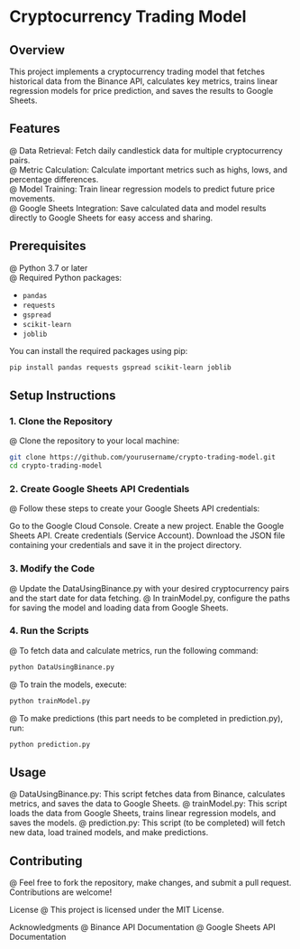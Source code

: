 # Cryptocurrency Trading Model

## Overview

This project implements a cryptocurrency trading model that fetches historical data from the Binance API, calculates key metrics, trains linear regression models for price prediction, and saves the results to Google Sheets.

## Features

@ Data Retrieval: Fetch daily candlestick data for multiple cryptocurrency pairs.  
@ Metric Calculation: Calculate important metrics such as highs, lows, and percentage differences.  
@ Model Training: Train linear regression models to predict future price movements.  
@ Google Sheets Integration: Save calculated data and model results directly to Google Sheets for easy access and sharing.

## Prerequisites

@ Python 3.7 or later  
@ Required Python packages:  
  - `pandas`  
  - `requests`  
  - `gspread`  
  - `scikit-learn`  
  - `joblib`  

You can install the required packages using pip:

```bash
pip install pandas requests gspread scikit-learn joblib
```
## Setup Instructions
### 1. Clone the Repository
@ Clone the repository to your local machine:

```bash
git clone https://github.com/yourusername/crypto-trading-model.git
cd crypto-trading-model
```
### 2. Create Google Sheets API Credentials
@ Follow these steps to create your Google Sheets API credentials:

Go to the Google Cloud Console.
Create a new project.
Enable the Google Sheets API.
Create credentials (Service Account).
Download the JSON file containing your credentials and save it in the project directory.
### 3. Modify the Code
@ Update the DataUsingBinance.py with your desired cryptocurrency pairs and the start date for data fetching.
@ In trainModel.py, configure the paths for saving the model and loading data from Google Sheets.

### 4. Run the Scripts
@ To fetch data and calculate metrics, run the following command:

```bash
python DataUsingBinance.py
```
@ To train the models, execute:

``` bash
python trainModel.py
```
@ To make predictions (this part needs to be completed in prediction.py), run:

``` bash
python prediction.py
```
## Usage
@ DataUsingBinance.py: This script fetches data from Binance, calculates metrics, and saves the data to Google Sheets.
@ trainModel.py: This script loads the data from Google Sheets, trains linear regression models, and saves the models.
@ prediction.py: This script (to be completed) will fetch new data, load trained models, and make predictions.

## Contributing
@ Feel free to fork the repository, make changes, and submit a pull request. Contributions are welcome!

License
@ This project is licensed under the MIT License.

Acknowledgments
@ Binance API Documentation
@ Google Sheets API Documentation
